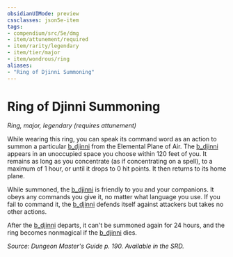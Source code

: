 ```yaml
---
obsidianUIMode: preview
cssclasses: json5e-item
tags:
- compendium/src/5e/dmg
- item/attunement/required
- item/rarity/legendary
- item/tier/major
- item/wondrous/ring
aliases: 
- "Ring of Djinni Summoning"
---
```

# Ring of Djinni Summoning
*Ring, major, legendary (requires attunement)*  


While wearing this ring, you can speak its command word as an action to summon a particular [b_djinni](b_djinni.md) from the Elemental Plane of Air. The [b_djinni](b_djinni.md) appears in an unoccupied space you choose within 120 feet of you. It remains as long as you concentrate (as if concentrating on a spell), to a maximum of 1 hour, or until it drops to 0 hit points. It then returns to its home plane.

While summoned, the [b_djinni](b_djinni.md) is friendly to you and your companions. It obeys any commands you give it, no matter what language you use. If you fail to command it, the [b_djinni](b_djinni.md) defends itself against attackers but takes no other actions.

After the [b_djinni](b_djinni.md) departs, it can't be summoned again for 24 hours, and the ring becomes nonmagical if the [b_djinni](b_djinni.md) dies.

*Source: Dungeon Master's Guide p. 190. Available in the SRD.*
